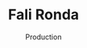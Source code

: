 ---
layout: member
title: Fali Ronda
subtitle: Production
quote: I'm on it!
telephone: 
twitter: FaliRonda
image: /img/avatars/Fali.svg
---